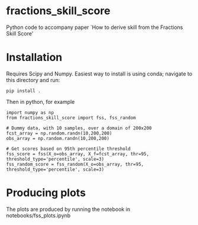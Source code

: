 # fractions_skill_score
Python code to accompany paper `How to derive skill from the Fractions Skill Score'

# Installation

Requires Scipy and Numpy. Easiest way to install is using conda; navigate to this directory and run:

`pip install .`

Then in python, for example

```
import numpy as np
from fractions_skill_score import fss, fss_random

# Dummy data, with 10 samples, over a domain of 200x200
fcst_array = np.random.randn(10,200,200)
obs_array = np.random.randn(10,200,200)

# Get scores based on 95th percentile threshold
fss_score = fss(X_o=obs_array, X_f=fcst_array, thr=95, threshold_type='percentile', scale=3)
fss_random_score = fss_random(X_o=obs_array, thr=95, threshold_type='percentile', scale=3)
```


# Producing plots

The plots are produced by running the notebook in notebooks/fss_plots.ipynb


